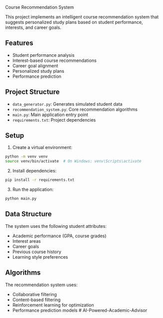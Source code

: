 Course Recommendation System

This project implements an intelligent course recommendation system that suggests personalized study plans based on student performance, interests, and career goals.


## Features

- Student performance analysis
- Interest-based course recommendations
- Career goal alignment
- Personalized study plans
- Performance prediction

## Project Structure

- `data_generator.py`: Generates simulated student data
- `recommendation_system.py`: Core recommendation algorithms
- `main.py`: Main application entry point
- `requirements.txt`: Project dependencies

## Setup

1. Create a virtual environment:
```bash
python -m venv venv
source venv/bin/activate  # On Windows: venv\Scripts\activate
```

2. Install dependencies:
```bash
pip install -r requirements.txt
```

3. Run the application:
```bash
python main.py
```

## Data Structure

The system uses the following student attributes:
- Academic performance (GPA, course grades)
- Interest areas
- Career goals
- Previous course history
- Learning style preferences

## Algorithms

The recommendation system uses:
- Collaborative filtering
- Content-based filtering
- Reinforcement learning for optimization
- Performance prediction models #   A I - P o w e r e d - A c a d e m i c - A d v i s o r 
 
 
